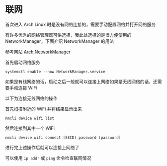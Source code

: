 # 联网

首次进入 Arch Linux 时是没有网络连接的，需要手动配置网络并打开网络服务

有许多优秀的网络管理器可供选择，我此处选择的是很方便使用的 NetworkManager，下面介绍 NetworkManager 的用法

参考网站 [Arch NetworkManager](https://wiki.archlinux.org/title/NetworkManager_(%E7%AE%80%E4%BD%93%E4%B8%AD%E6%96%87))

首先启动网络服务

```shell
systemctl enable --now NetworkManager.service
```

如果是有线网络的话，启动之后一般就可以连接上网络如果是无线网络的话，还需要手动连接 WiFi

以下为连接无线网络的操作

首先扫描附近的 WiFi 并将结果显示出来

```shell
nmcli device wifi list
```

然后连接到其中一个 WiFi

```shell
nmcli device wifi connect [SSID] password [password]
```

进行完上述操作后就可以连接上网络了

可以使用 `ip addr` 或 `ping` 命令检查联网情况
